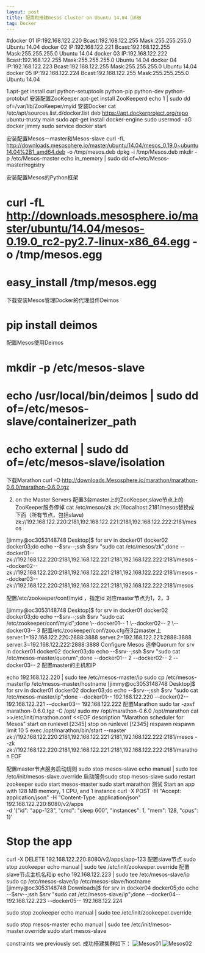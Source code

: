 ```yaml
---
layout: post
title: 配置和搭建mesos Cluster on Ubuntu 14.04（详细
tag: Docker
---
```


#docker 01  IP:192.168.122.220  Bcast:192.168.122.255  Mask:255.255.255.0 Ubuntu 14.04
docker 02  IP:192.168.122.221  Bcast:192.168.122.255  Mask:255.255.255.0 Ubuntu 14.04
docker 03  IP:192.168.122.222  Bcast:192.168.122.255  Mask:255.255.255.0 Ubuntu 14.04
docker 04  IP:192.168.122.223  Bcast:192.168.122.255  Mask:255.255.255.0 Ubuntu 14.04
docker 05  IP:192.168.122.224  Bcast:192.168.122.255  Mask:255.255.255.0 Ubuntu 14.04

1.apt-get install curl python-setuptools python-pip python-dev python-protobuf
安装配置ZooKeeper
apt-get install ZooKeeperd
echo 1 | sudo dd of=/var/lib/ZooKeeper/myid
安装Docker
cat /etc/apt/sources.list.d/docker.list 
deb https://apt.dockerproject.org/repo ubuntu-trusty main
sudo apt-get install docker-engine
sudo usermod -aG docker jimmy
sudo service docker start

安装配置Mesos－master和Mesos-slave
curl -fL http://downloads.mesosphere.io/master/ubuntu/14.04/mesos_0.19.0~ubuntu14.04%2B1_amd64.deb -o /tmp/mesos.deb
dpkg -i /tmp/Mesos.deb
mkdir -p /etc/Mesos-master
echo in_memory | sudo dd of=/etc/Mesos-master/registry

安装配置Mesos的Python框架
# curl -fL http://downloads.mesosphere.io/master/ubuntu/14.04/mesos-0.19.0_rc2-py2.7-linux-x86_64.egg -o /tmp/mesos.egg
# easy_install /tmp/mesos.egg
下载安装Mesos管理Docker的代理组件Deimos
# pip install deimos

配置Mesos使用Deimos
# mkdir -p /etc/mesos-slave
# echo /usr/local/bin/deimos | sudo dd of=/etc/mesos-slave/containerizer_path
# echo external | sudo dd of=/etc/mesos-slave/isolation

下载Marathon
curl -O http://downloads.Mesosphere.io/marathon/marathon-0.6.0/marathon-0.6.0.tgz  

2. on the Master Servers
配置3台master上的ZooKeeper,slave节点上的ZooKeeper服务停掉
cat /etc/mesos/zk
zk://localhost:2181/mesos替换成下面（所有节点，包括slave)
zk://192.168.122.220:2181,192.168.122.221:2181,192.168.122.222:2181/mesos

[jimmy@oc3053148748 Desktop]$  for srv in docker01 docker02 docker03;do echo \--$srv--;ssh $srv "sudo cat /etc/mesos/zk";done
--docker01--
zk://192.168.122.220:2181,192.168.122.221:2181,192.168.122.222:2181/mesos
--docker02--
zk://192.168.122.220:2181,192.168.122.221:2181,192.168.122.222:2181/mesos
--docker03--
zk://192.168.122.220:2181,192.168.122.221:2181,192.168.122.222:2181/mesos

配置/etc/zookeeper/conf/myid ，指定id 对应master节点为1，2，3

[jimmy@oc3053148748 Desktop]$  for srv in docker01 docker02 docker03;do echo \--$srv--;ssh $srv "sudo cat /etc/zookeeper/conf/myid";done
\--docker01--
1
\--docker02--
2
\--docker03--
3
配置/etc/zookeeper/conf/zoo.cfg在3台master上
server.1=192.168.122.220:2888:3888
server.2=192.168.122.221:2888:3888
server.3=192.168.122.222:2888:3888
Configure Mesos 选举Quorum 
for srv in docker01 docker02 docker03;do echo --$srv--;ssh $srv "sudo cat /etc/mesos-master/quorum";done 
\--docker01--
2
\--docker02--
2
\--docker03--
2
配置master的主机和IP

echo 192.168.122.220 | sudo tee /etc/mesos-master/ip
sudo cp /etc/mesos-master/ip /etc/mesos-master/hostname
[jimmy@oc3053148748 Desktop]$  for srv in docker01 docker02 docker03;do echo \--$srv--;ssh $srv "sudo cat  /etc/mesos-master/ip";done 
\--docker01--
192.168.122.220
\--docker02--
192.168.122.221
\--docker03--
192.168.122.222
配置Marathon
sudo tar -zxvf marathon-0.6.0.tgz  -C /opt/
sudo mv /opt/marathon-0.6.0 /opt/marathon
cat >>/etc/init/marathon.conf <<EOF
 description "Marathon scheduler for Mesos"
 start on runlevel [2345]
 stop on runlevel [!2345]
 respawn
 respawn limit 10 5
 exec /opt/marathon/bin/start \--master zk://192.168.122.220:2181,192.168.122.221:2181,192.168.122.222:2181/mesos --zk zk://192.168.122.220:2181,192.168.122.221:2181,192.168.122.222:2181/marathon
EOF

配置master节点服务启动规则 
sudo stop mesos-slave
echo manual | sudo tee /etc/init/mesos-slave.override
启动服务sudo stop mesos-slave
sudo restart zookeeper
sudo start mesos-master
sudo start marathon
测试
Start an app with 128 MB memory, 1 CPU, and 1 instance
curl -X POST -H "Accept: application/json" -H "Content-Type: application/json" \
    192.168.122.220:8080/v2/apps \
    -d '{"id": "app-123", "cmd": "sleep 600", "instances": 1, "mem": 128, "cpus": 1}'
# Stop the app
curl -X DELETE 192.168.122.220:8080/v2/apps/app-123
配置slave节点
sudo stop zookeeper
echo manual | sudo tee /etc/init/zookeeper.override
配置slave节点主机名和ip
echo 192.168.122.223 |  sudo tee /etc/mesos-slave/ip
sudo cp /etc/mesos-slave/ip /etc/mesos-slave/hostname
[jimmy@oc3053148748 Downloads]$ for srv in docker04 docker05;do echo \--$srv--;ssh $srv "sudo cat  /etc/mesos-slave/ip";done
\--docker04--
192.168.122.223
\--docker05--
192.168.122.224

sudo stop zookeeper
echo manual | sudo tee /etc/init/zookeeper.override

sudo stop mesos-master
echo manual | sudo tee /etc/init/mesos-master.override
sudo start mesos-slave

constraints we previously set.
成功搭建集群如下：
![Mesos01](https://github.com/zhangchl007/zhangchl007.github.io/tree/master/_image/mesos01.png "Mesos scale-up")
![Mesos02](https://github.com/zhangchl007/zhangchl007.github.io/tree/master/_image/mesos02.png "Mesos scale-up")
